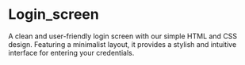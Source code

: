 # Login_screen
A clean and user-friendly login screen with our simple HTML and CSS design. Featuring a minimalist layout, it provides a stylish and intuitive interface for entering your credentials.
